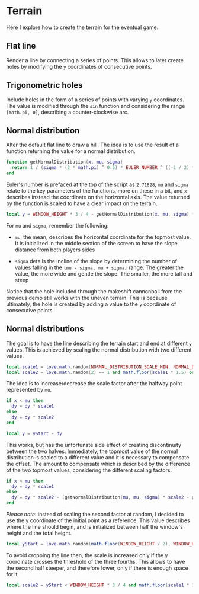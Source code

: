 # Terrain

Here I explore how to create the terrain for the eventual game.

## Flat line

Render a line by connecting a series of points. This allows to later create holes by modifying the `y` coordinates of consecutive points.

## Trigonometric holes

Include holes in the form of a series of points with varying `y` coordinates. The value is modified through the `sin` function and considering the range `[math.pi, 0]`, describing a counter-clockwise arc.

## Normal distribution

Alter the default flat line to draw a hill. The idea is to use the result of a function returning the value for a normal distribution.

```lua
function getNormalDistribution(x, mu, sigma)
  return 1 / (sigma * (2 * math.pi) ^ 0.5) * EULER_NUMBER ^ ((-1 / 2) * ((x - mu) / sigma) ^ 2)
end
```

Euler's number is prefaced at the top of the script as `2.71828`, `mu` and `sigma` relate to the key parameters of the functions, more on these in a bit, and `x` describes instead the coordinate on the horizontal axis. The value returned by the function is scaled to have a clear impact on the terrain.

```lua
local y = WINDOW_HEIGHT * 3 / 4 - getNormalDistribution(x, mu, sigma) * NORMAL_DISTRIBUTION_SCALE
```

For `mu` and `sigma`, remember the following:

- `mu`, the mean, describes the horizontal coordinate for the topmost value. It is initialized in the middle section of the screen to have the slope distance from both players sides

- `sigma` details the incline of the slope by determining the number of values falling in the `[mu - sigma, mu + sigma]` range. The greater the value, the more wide and gentle the slope. The smaller, the more tall and steep

Notice that the hole included through the makeshift cannonball from the previous demo still works with the uneven terrain. This is because ultimately, the hole is created by adding a value to the `y` coordinate of consecutive points.

## Normal distributions

The goal is to have the line describing the terrain start and end at different `y` values. This is achieved by scaling the normal distribution with two different values.

```lua
local scale1 = love.math.random(NORMAL_DISTRIBUTION_SCALE_MIN, NORMAL_DISTRIBUTION_SCALE_MAX)
local scale2 = love.math.random(2) == 1 and math.floor(scale1 * 1.5) or math.floor(scale1 * 0.75)
```

The idea is to increase/decrease the scale factor after the halfway point represented by `mu`.

```lua
if x < mu then
  dy = dy * scale1
else
  dy = dy * scale2
end

local y = yStart - dy
```

This works, but has the unfortunate side effect of creating discontinuity between the two halves. Immediately, the topmost value of the normal distribution is scaled to a different value and it is necessary to compensate the offset. The amount to compensate which is described by the difference of the two topmost values, considering the different scaling factors.

```lua
if x < mu then
  dy = dy * scale1
else
  dy = dy * scale2 - (getNormalDistribution(mu, mu, sigma) * scale2 - getNormalDistribution(mu, mu, sigma) * scale1)
end
```

_Please note_: instead of scaling the second factor at random, I decided to use the y coordinate of the initial point as a reference. This value describes where the line should begin, and is initialized between half the window's height and the total height.

```lua
local yStart = love.math.random(math.floor(WINDOW_HEIGHT / 2), WINDOW_HEIGHT)
```

To avoid cropping the line then, the scale is increased only if the y coordinate crosses the threshold of the three fourths. This allows to have the second half steeper, and therefore lower, only if there is enough space for it.

```lua
local scale2 = yStart < WINDOW_HEIGHT * 3 / 4 and math.floor(scale1 * 1.5) or math.floor(scale1 * 0.75)
```
